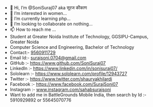 - 👋 Hi, I’m @SoniSuraj07 aka सूरज कीकाण
- 👀 I’m interested in women...
- 🌱 I’m currently learning php...
- 💞️ I’m looking to collaborate on nothing... 
- 📫 How to reach me ... 
- Student at Greater Noida Institute of Technology, GGSIPU-Campus, Greater Noida
- Computer Science and Engineering, Bachelor of Technology
- Contact:- <a href="tel://919560911729">9560911729</a>
- Email Id:- surajsoni.0704@gmail.com
- GitHub :- https://www.github.com/SoniSuraj07
- LinkedIn :- https://www.linkedin.com/in/sonisuraj07/
- Sololearn :- https://www.sololearn.com/profile/12943727
- Twitter :- https://www.twitter.com/shauryakhilardi
- Facebook :- https://www.facebook.com/SurajSoni07
- Instagram :- www.instagram.com/sahabsurajsoni 
- Want to add me in BattleGrounds Mobile India, then search by Id :- 5910929892 or 55645070776
<!---
SoniSuraj07/SoniSuraj07 is a ✨ special ✨ repository because its `README.md` (this file) appears on your GitHub profile.
You can click the Preview link to take a look at your changes.
--->
